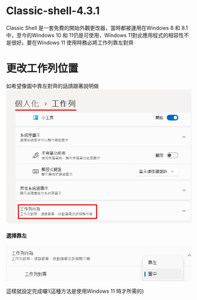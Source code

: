 # Classic-shell-4.3.1
Classic Shell 是一套免費的開始外觀更改器，當時都被運用在Windows 8 和 8.1 中，至今的Windows 10 和 11仍是可使用，Windows 11對此應用程式的相容性不是很好，要在Windows 11 使用時務必將工作列靠左對齊
# 更改工作列位置
如希望像圖中靠左對齊的話請跟著說明做
![Benjamin Bannekat](https://github.com/txt5889/classic-shell-4.3.1/blob/main/%E8%9E%A2%E5%B9%95%E6%93%B7%E5%8F%96%E7%95%AB%E9%9D%A2%202025-03-20%20223711.png)
#### 選擇靠左
![Benjamin Bannekat](https://github.com/txt5889/classic-shell-4.3.1/blob/main/%E8%9E%A2%E5%B9%95%E6%93%B7%E5%8F%96%E7%95%AB%E9%9D%A2%202025-03-20%20224215.png)

這樣就設定完成囉!(這種方法是使用Windows 11 時才所需的)
